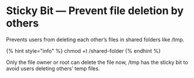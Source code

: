 # Sticky Bit — Prevent file deletion by others

Prevents users from deleting each other’s files in shared folders like /tmp.

{% hint style="info" %}
chmod +t /shared-folder
{% endhint %}

Only the file owner or root can delete the file now, /tmp has the sticky bit to avoid users deleting others’ temp files.
